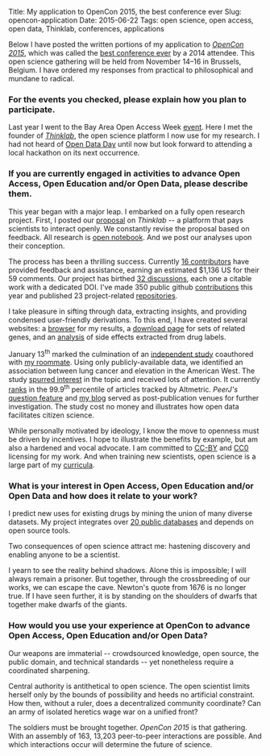 Title: My application to OpenCon 2015, the best conference ever
Slug: opencon-application
Date: 2015-06-22
Tags: open science, open access, open data, Thinklab, conferences, applications

Below I have posted the written portions of my application to [*OpenCon 2015*](http://opencon2015.org/), which was called the [best conference ever](http://www.scopeofscience.com/2014/11/best-conference-ever/) by a 2014 attendee. This open science gathering will be held from November 14–16 in Brussels, Belgium. I have ordered my responses from practical to philosophical and mundane to radical.

### For the events you checked, please explain how you plan to participate.

Last year I went to the Bay Area Open Access Week [event](https://peerj.com/blog/post/97879213303/save-the-date-participative-bay-area-oa-week-event-for-generation-open/). Here I met the founder of [*Thinklab*](http://thinklab.com), the open science platform I now use for my research. I had not heard of [Open Data Day](http://opendataday.org/) until now but look forward to attending a local hackathon on its next occurrence.

### If you are currently engaged in activities to advance Open Access, Open Education and/or Open Data, please describe them.

This year began with a major leap. I embarked on a fully open research project. First, I posted our [proposal](http://thinklab.com/p/rephetio/proposal) on *Thinklab* -- a platform that pays scientists to interact openly. We constantly revise the proposal based on feedback. All research is [open notebook](https://en.wikipedia.org/wiki/Open_notebook_science). And we post our analyses upon their conception.

The process has been a thrilling success. Currently [16 contributors](http://thinklab.com/p/rephetio/leaderboard) have provided feedback and assistance, earning an estimated $1,136 US for their 59 comments. Our project has birthed [32 discussions](http://thinklab.com/p/rephetio/discussion), each one a citable work with a dedicated DOI. I've made 350 public github [contributions](https://github.com/dhimmel) this year and published 23 project-related [repositories](https://github.com/dhimmel?tab=repositories).

I take pleasure in sifting through data, extracting insights, and providing condensed user-friendly derivations. To this end, I have created several websites: a [browser](http://het.io/disease-genes/browse/) for my results, a [download page](http://git.dhimmel.com/gene-ontology/) for sets of related genes, and an [analysis](http://git.dhimmel.com/SIDER2/) of side effects extracted from drug labels.

January 13<sup>th</sup> marked the culmination of an [independent study](https://dx.doi.org/10.7717/peerj.705) coauthored with [my roommate](http://www.ksimeonov.com/). Using only publicly-available data, we identified an association between lung cancer and elevation in the American West. The study [spurred interest](https://twitter.com/dhimmel/status/609054266645426176) in the topic and received lots of attention. It currently [ranks](https://www.altmetric.com/details/3060395#score) in the 99.9<sup>th</sup> percentile of articles tracked by Altmetric. *PeerJ's* [question feature](https://peerj.com/articles/705/#questions) and [my blog]({filename}../2015-01-15_cruk-reassessment/cruk-reassessment.md) served as post-publication venues for further investigation. The study cost no money and illustrates how open data facilitates citizen science.

While personally motivated by ideology, I know the move to openness must be driven by incentives. I hope to illustrate the benefits by example, but am also a hardened and vocal advocate. I am committed to [CC-BY](https://creativecommons.org/licenses/by/4.0/) and [CC0](https://creativecommons.org/publicdomain/zero/1.0/) licensing for my work. And when training new scientists, open science is a large part of my [curricula](http://www.slideshare.net/himmelstein/biological-medical-informatics/36).

### What is your interest in Open Access, Open Education and/or Open Data and how does it relate to your work?

I predict new uses for existing drugs by mining the union of many diverse datasets. My project integrates over [20 public databases](http://thinklab.com/p/rephetio/proposal#metanodes) and depends on open source tools.

Two consequences of open science attract me: hastening discovery and enabling anyone to be a scientist.

I yearn to see the reality behind shadows. Alone this is impossible; I will always remain a prisoner. But together, through the crossbreeding of our works, we can escape the cave. Newton's quote from 1676 is no longer true. If I have seen further, it is by standing on the shoulders of dwarfs that together make dwarfs of the giants.

### How would you use your experience at OpenCon to advance Open Access, Open Education and/or Open Data?

Our weapons are immaterial -- crowdsourced knowledge, open source, the public domain, and technical standards -- yet nonetheless require a coordinated sharpening.

Central authority is antithetical to open science. The open scientist limits herself only by the bounds of possibility and heeds no artificial constraint. How then, without a ruler, does a decentralized community coordinate? Can an army of isolated heretics wage war on a unified front?

The soldiers must be brought together. *OpenCon 2015* is that gathering. With an assembly of 163, 13,203 peer-to-peer interactions are possible. And which interactions occur will determine the future of science.

